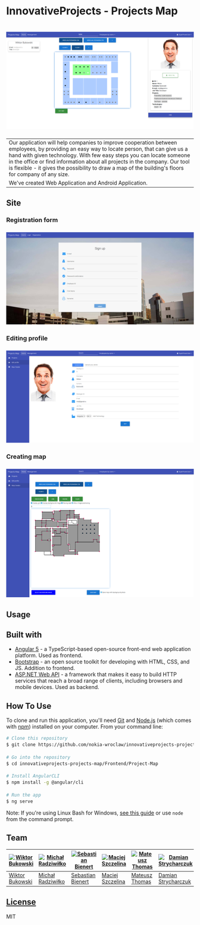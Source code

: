 # InnovativeProjects - Projects Map
# ![Projects Map](images/demo.png)
<table>
<tr>
<td>
  Our application will help companies to improve cooperation between employees, by providing an easy way to locate person, that can give us a hand with given technology. With few easy steps you can locate someone in the office or find information about all projects in the company. Our tool is flexible - it gives the possibility to draw a map of the building's floors for company of any size.
</td>
</tr>
<tr>
<td>
We've created Web Application and Android Application. 
</td>
</tr>
</table>

## Site

### Registration form
### ![Sign up](images/registration.png)

### Editing profile
### ![Edit profile](images/editprofile.png)

### Creating map
### ![Create map](images/mapcreator.png)

## Usage

## Built with 

- [Angular 5](https://angular.io/) - a TypeScript-based open-source front-end web application platform. Used as frontend.
- [Bootstrap](http://getbootstrap.com/) - an open source toolkit for developing with HTML, CSS, and JS. Addition to frontend.
- [ASP.NET Web API](https://www.asp.net/web-api) - a framework that makes it easy to build HTTP services that reach a broad range of clients, including browsers and mobile devices. Used as backend.

## How To Use

To clone and run this application, you'll need [Git](https://git-scm.com) and [Node.js](https://nodejs.org/en/download/) (which comes with [npm](http://npmjs.com)) installed on your computer. From your command line:

```bash
# Clone this repository
$ git clone https://github.com/nokia-wroclaw/innovativeprojects-projects-map

# Go into the repository
$ cd innovativeprojects-projects-map/Frontend/Project-Map

# Install AngularCLI
$ npm install -g @angular/cli

# Run the app
$ ng serve
```

Note: If you're using Linux Bash for Windows, [see this guide](https://www.howtogeek.com/261575/how-to-run-graphical-linux-desktop-applications-from-windows-10s-bash-shell/) or use `node` from the command prompt.


## Team

[![Wiktor Bukowski](https://avatars3.githubusercontent.com/u/17671929?s=460&v=4)](https://github.com/wbstudent) | [![Michał Radziwiłko](https://avatars0.githubusercontent.com/u/17910896?s=460&v=4)](https://github.com/michal4237) | [![Sebastian Bienert](https://avatars3.githubusercontent.com/u/17458785?s=460&v=4)](https://github.com/SebastianBienert) | [![Maciej Szczelina](https://avatars1.githubusercontent.com/u/17848712?s=460&v=4)](https://github.com/emem1928) | [![Mateusz Thomas](https://avatars0.githubusercontent.com/u/36643790?s=460&v=4)](https://github.com/mattho1) | [![Damian Strycharczuk](https://avatars0.githubusercontent.com/u/8152038?s=460&v=4)](https://github.com/Leny1996)
---|---|---|---|---|---
[Wiktor Bukowski](https://github.com/wbstudent) | [Michał Radziwiłko](https://github.com/michal4237) | [Sebastian Bienert](https://github.com/SebastianBienert) | [Maciej Szczelina](https://github.com/emem1928) | [Mateusz Thomas](https://github.com/mattho1) | [Damian Strycharczuk](https://github.com/Leny1996)

## [License](https://github.com/nokia-wroclaw/innovativeprojects-projects-map/blob/master/LICENSE)
MIT